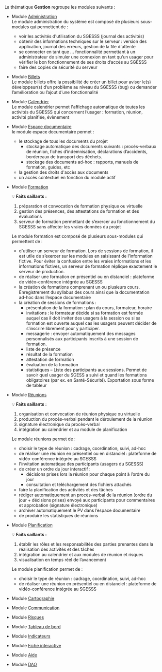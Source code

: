 La thématique **Gestion** regroupe les modules suivants :

* Module [Administration](gestion/administration/administration.md)  
  Le  module administration du système est composé de plusieurs sous-modules qui permettent de :  
    * voir les activités d'utilisation du SGESSS (journal des activités)
    * obtenir des informations techniques sur le serveur : version des application, journal des erreurs, gestion de la file d'attente
    * se connecter en tant que ... fonctionnalité permettant à un administrateur de simuler une connexion en tant qu’un usager pour vérifier le bon fonctionnement de ses droits d’accès au SGESSS
    * faire des copies de sécurité du serveur  

* Module [Billets](gestion/billets/billets.md)  
  Le module billets offre la possibilité de créer un billet pour aviser le(s) développeur(s) d’un problème au niveau du SGESSS (bug) ou demander l’amélioration ou l’ajout d’une fonctionnalité

* Module [Calendrier](gestion/calendrier/calendrier.md)  
  Le module calendrier permet l'affichage automatique de toutes les activités du SGESSS qui concernent l’usager : formation, réunion, activité planifiée, évènement

* Module [Espace documentaire](gestion/espace_documentaire/espace_documentaire.md)  
  le module espace documentaire permet :  
    * le stockage de tous les documents du projet  
        * stockage automatique des documents suivants : procès-verbaux de réunion, fiches d’indemnisation, déclarations d’accidents, bordereaux de transport des déchets.
        * stockage des documents ad-hoc : rapports, manuels de formation, guides, etc
    * la gestion des droits d'accès aux documents
    * un accès contextuel en fonction du module actif

* Module [Formation](gestion/formation/formation.md)  

    :bulb: **Faits saillants :** 
  1) préparation et convocation de formation physique ou virtuelle
  2) gestion des présences, des attestations de formation et des évaluations
  3) serveur de formation permettant de s’exercer au fonctionnement du SGESSS sans affecter les vraies données du projet

  Le module formation est composé de plusieurs sous-modules qui permettent de :  
    * d'utiliser un serveur de formation. Lors de sessions de formation, il est utile de s’exercer sur les modules en saisissant de l’information fictive. Pour éviter la confusion entre les vraies informations et les informations fictives, un serveur de formation réplique exactement le serveur de production.  
    * de réaliser une formation en présentiel ou en distanciel : plateforme de vidéo-conférence intégrée au SGESSS  
    * la création de formations comprenant un ou plusieurs cours. Enregistrement du syllabus des cours ainsi que la documentation ad-hoc dans l’espace documentaire  
    * la création de sessions de formations :
        * présentation de la formation : plan du cours, formateur, horaire
        * invitations : le formateur décide si sa formation est fermée auquel cas il doit inviter des usagers à la session ou si sa formation est ouverte auquel cas les usagers peuvent décider de s’inscrire librement pour y participer.
        * messagerie : envoyer automatiquement des messages personnalisés aux participants inscrits à une session de formation.
        * liste de présence
        * résultat de la formation
        * attestation de formation
        * évaluation de la formation
        * statistiques – Liste des participants aux sessions. Permet de savoir quel usager du SGESS a suivi et quand les formations obligatoires (par ex. en Santé-Sécurité). Exportation sous forme de tableur

* Module [Réunions](gestion/reunions/reunions.md)  

    :bulb: **Faits saillants :** 
  1) organisation et convocation de réunion physique ou virtuelle
  2) production du procès-verbal pendant le déroulement de la réunion
  3) signature électronique du procès-verbal
  4) intégration au calendrier et au module de planification

  Le module réunions permet de :  
    * choisir le type de réunion : cadrage, coordination, suivi, ad-hoc
    * de réaliser une réunion en présentiel ou en distanciel : plateforme de vidéo-conférence intégrée au SGESSS
    * l'invitation automatique des participants (usagers du SGESSS)
    * de créer un ordre du jour interactif :
        * décisions prises lors la réunion pour chaque point à l’ordre du jour
        * consultation et téléchargement des fichiers attachés
    * faire la planification des activités et des tâches
    * rédiger automatiquement un procès-verbal de la réunion (ordre du jour + décisions prises) envoyé aux participants pour commentaires et approbation (signature électronique)
    * archiver automatiquement le PV dans l’espace documentaire
    * de produire les statistiques de réunions

* Module [Planification](gestion/planification/planification.md)

    :bulb: **Faits saillants :** 
  1) établir les rôles et les responsabilités des parties prenantes dans la réalisation des activités et des tâches 
  2) intégration au calendrier et aux modules de réunion et risques
  3) visualisation en temps réel de l’avancement

  Le module planification permet de :  
    * choisir le type de réunion : cadrage, coordination, suivi, ad-hoc
    * de réaliser une réunion en présentiel ou en distanciel : plateforme de vidéo-conférence intégrée au SGESSS

* Module [Cartographie](gestion/cartographie/cartographie.md)

* Module [Communication](gestion/communication/communication.md)

* Module [Risques](gestion/risques/risques.md)

* Module [Tableau de bord](gestion/tableau_bord/tableau_bord.md)

* Module [Indicateurs](gestion/indicateurs/indicateurs.md)

* Module [Fiche interactive](gestion/fiche_interactive/fiche_interactive.md)

* Module [Aide](gestion/aide/aide.md)

* Module [DAO](gestion/dao/dao.md)

